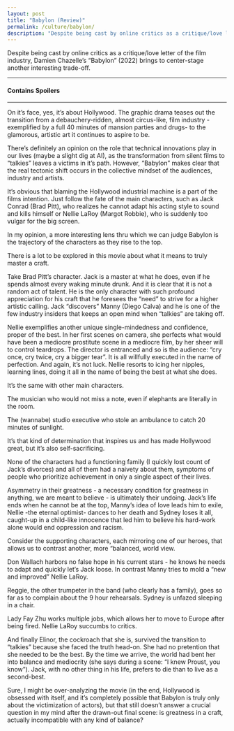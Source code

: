 ```yaml
---           
layout: post
title: "Babylon (Review)"
permalink: /culture/babylon/
description: "Despite being cast by online critics as a critique/love letter of the film industry, Damien Chazelle’s “Babylon” brings to light another interesting trade-off."
---
```


Despite being cast by online critics as a critique/love letter of the film industry, Damien Chazelle’s “Babylon” (2022) brings to center-stage another interesting trade-off. 

---

#### Contains Spoilers

---

On it’s face, yes, it’s about Hollywood. The graphic drama teases out the transition from a debauchery-ridden, almost circus-like, film industry - exemplified by a full 40 minutes of mansion parties and drugs- to the glamorous, artistic art it continues to aspire to be. 

There’s definitely an opinion on the role that technical innovations play in our lives (maybe a slight dig at AI), as the transformation from silent films to “talkies” leaves a victims in it’s path. However, “Babylon” makes clear that the real tectonic shift occurs in the collective mindset of the audiences, industry and artists. 

It’s obvious that blaming the Hollywood industrial machine is a part of the films intention. Just follow the fate of the main characters, such as Jack Conrad (Brad Pitt), who realizes he cannot adapt his acting style to sound and kills himself or Nellie LaRoy (Margot Robbie), who is suddenly too vulgar for the big screen. 

In my opinion, a more interesting lens thru which we can judge Babylon is the trajectory of the characters as they rise to the top.

There is a lot to be explored in this movie about what it means to truly master a craft. 

Take Brad Pitt’s character. Jack is a master at what he does, even if he spends almost every waking minute drunk. And it is clear that it is not a random act of talent. He is the only character with such profound appreciation for his craft that he foresees the “need” to strive for a higher artistic calling. Jack “discovers” Manny (Diego Calva) and he is one of the few industry insiders that keeps an open mind when “talkies” are taking off. 

Nellie exemplifies another unique single-mindedness and confidence, proper of the best. In her first scenes on camera, she perfects what would have been a mediocre prostitute scene in a mediocre film, by her sheer will to control teardrops. The director is entranced and so is the audience: “cry once, cry twice, cry a bigger tear”. It is all willfully executed in the name of perfection. And again, it’s not luck. Nellie resorts to icing her nipples, learning lines, doing it all in the name of being the best at what she does. 

It’s the same with other main characters. 

The musician who would not miss a note, even if elephants are literally in the room. 

The (wannabe) studio executive who stole an ambulance to catch 20 minutes of sunlight. 

It’s that kind of determination that inspires us and has made Hollywood great, but it’s also self-sacrificing.

None of the characters had a functioning family (I quickly lost count of Jack’s divorces) and all of them had a naivety about them, symptoms of people who prioritize achievement in only a single aspect of their lives. 

Asymmetry in their greatness - a necessary condition for greatness in anything, we are meant to believe - is ultimately their undoing. Jack’s life ends when he cannot be at the top, Manny’s idea of love leads him to exile, Nellie -the eternal optimist- dances to her death and Sydney loses it all, caught-up in a child-like innocence that led him to believe his hard-work alone would end oppression and racism. 

Consider the supporting characters, each mirroring one of our heroes, that allows us to contrast another, more “balanced, world view. 

Don Wallach harbors no false hope in his current stars - he knows he needs to adapt and quickly let’s Jack loose. In contrast Manny tries to mold a “new and improved” Nellie LaRoy. 

Reggie, the other trumpeter in the band (who clearly has a family), goes so far as to complain about the 9 hour rehearsals. Sydney is unfazed sleeping in a chair.  

Lady Fay Zhu works multiple jobs, which allows her to move to Europe after being fired. Nellie LaRoy succumbs to critics.

And finally Elinor, the cockroach that she is, survived the transition to “talkies” because she faced the truth head-on. She had no pretention that she needed to be the best. By the time we arrive, the world had bent her into balance and mediocrity (she says during a scene: “I knew Proust, you know”). Jack, with no other thing in his life, prefers to die than to live as a second-best. 

Sure, I might be over-analyzing the movie (in the end, Hollywood is obsessed with itself, and it’s completely possible that Babylon is truly only about the victimization of actors), but that still doesn’t answer a crucial question in my mind after the drawn-out final scene: is greatness in a craft, actually incompatible with any kind of balance?